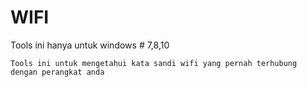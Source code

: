 # WIFI
Tools ini hanya untuk windows # 7,8,10
```
Tools ini untuk mengetahui kata sandi wifi yang pernah terhubung dengan perangkat anda 

```
